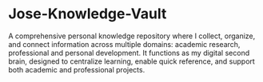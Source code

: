 # Jose-Knowledge-Vault
A comprehensive personal knowledge repository where I collect, organize, and connect information across multiple domains: academic research, professional and personal development. It functions as my digital second brain, designed to centralize learning, enable quick reference, and support both academic and professional projects.
